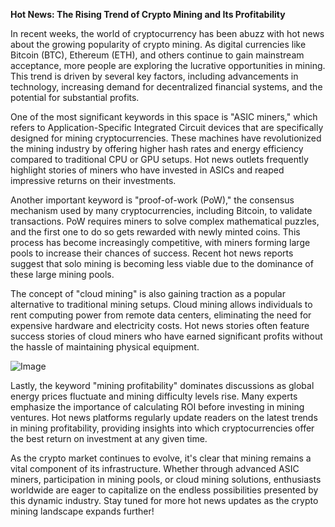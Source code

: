 **Hot News: The Rising Trend of Crypto Mining and Its Profitability**

In recent weeks, the world of cryptocurrency has been abuzz with hot news about the growing popularity of crypto mining. As digital currencies like Bitcoin (BTC), Ethereum (ETH), and others continue to gain mainstream acceptance, more people are exploring the lucrative opportunities in mining. This trend is driven by several key factors, including advancements in technology, increasing demand for decentralized financial systems, and the potential for substantial profits.

One of the most significant keywords in this space is "ASIC miners," which refers to Application-Specific Integrated Circuit devices that are specifically designed for mining cryptocurrencies. These machines have revolutionized the mining industry by offering higher hash rates and energy efficiency compared to traditional CPU or GPU setups. Hot news outlets frequently highlight stories of miners who have invested in ASICs and reaped impressive returns on their investments.

Another important keyword is "proof-of-work (PoW)," the consensus mechanism used by many cryptocurrencies, including Bitcoin, to validate transactions. PoW requires miners to solve complex mathematical puzzles, and the first one to do so gets rewarded with newly minted coins. This process has become increasingly competitive, with miners forming large pools to increase their chances of success. Recent hot news reports suggest that solo mining is becoming less viable due to the dominance of these large mining pools.

The concept of "cloud mining" is also gaining traction as a popular alternative to traditional mining setups. Cloud mining allows individuals to rent computing power from remote data centers, eliminating the need for expensive hardware and electricity costs. Hot news stories often feature success stories of cloud miners who have earned significant profits without the hassle of maintaining physical equipment.

![Image](https://github.com/user-attachments/assets/31692037-0104-4703-abd1-696b6a7dd41b)

Lastly, the keyword "mining profitability" dominates discussions as global energy prices fluctuate and mining difficulty levels rise. Many experts emphasize the importance of calculating ROI before investing in mining ventures. Hot news platforms regularly update readers on the latest trends in mining profitability, providing insights into which cryptocurrencies offer the best return on investment at any given time.

As the crypto market continues to evolve, it's clear that mining remains a vital component of its infrastructure. Whether through advanced ASIC miners, participation in mining pools, or cloud mining solutions, enthusiasts worldwide are eager to capitalize on the endless possibilities presented by this dynamic industry. Stay tuned for more hot news updates as the crypto mining landscape expands further!